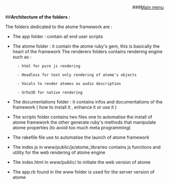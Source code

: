 
<div align="right">

###[Main menu](./atome.md)
</div>

##**Architecture of the folders :**

The folders dedicated to the atome framework are :

- The app folder : contain all end user scripts

- The atome folder : it contain the atome ruby's gem, this is basically the heart of the framework
  The renderers folders contains rendering engine such as :

        - html for pure js rendering
    
        - Headless for text only rendering of atome's objects
    
        - Vocals to render atomes as audio description
    
        - Urho3D for native rendering

- The documentations folder : it contains infos and documentations of the framework ( how to install it , enhance it or use it )

- The scripts folder contains two files
  one to automatise the install of atome framework
  the other generate ruby's methods that manipulate atome properties (to avoid too much meta programming)

- The rakefile file use to automatise the launch of atome framework

- The index.js in www/public/js/atome_libraries contains js functions and utility for the web rendering of atome engine

- The index.html in www/public/ to initiate the web version of atome

- The app.rb found in the www folder is used for the server version of atome

